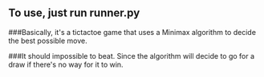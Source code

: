 ## To use, just run runner.py

###Basically, it's a tictactoe game that uses a Minimax algorithm to decide the best possible move.

###It should impossible to beat. Since the algorithm will decide to go for a draw if there's no way for it to win.


